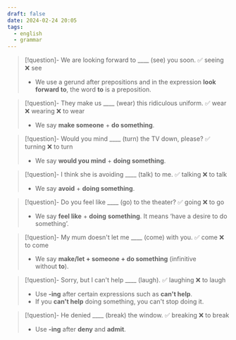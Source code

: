 ```yaml
---
draft: false
date: 2024-02-24 20:05
tags:
  - english
  - grammar
---
```


> [!question]- We are looking forward to \____ (see) you soon.
> ✅ seeing ❌ see
> - We use a gerund after prepositions and in the expression **look forward to**, the word **to** is a preposition.

>[!question]- They make us \____ (wear) this ridiculous uniform.
>✅ wear ❌ wearing ❌ to wear
>- We say **make someone** + **do something**.

>[!question]- Would you mind \____ (turn) the TV down, please?
>✅ turning ❌ to turn
>- We say **would you mind** + **doing something**.

>[!question]- I think she is avoiding \____ (talk) to me.
>✅ talking ❌ to talk
>- We say **avoid** + **doing something**.

>[!question]- Do you feel like \____ (go) to the theater?
>✅ going ❌ to go
>- We say **feel like** + **doing** **something**. It means ‘have a desire to do something’.

>[!question]- My mum doesn't let me \____ (come) with you.
>✅ come ❌ to come
>- We say **make/let + someone + do something** (infinitive without **to**).

>[!question]- Sorry, but I can't help \____ (laugh).
>✅ laughing ❌ to laugh
>- Use **-ing** after certain expressions such as **can't help**.  
>- If you **can't help** doing something, you can't stop doing it.

>[!question]- He denied \____ (break) the window.
>✅ breaking ❌ to break
>- Use **-ing** after **deny** and **admit**.

